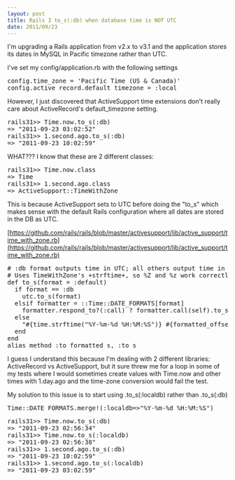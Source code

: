 ```yaml
---
layout: post
title: Rails 3 to_s(:db) when database time is NOT UTC
date: 2011/09/23
---
```


I'm upgrading a Rails application from v2.x to v3.1 and the application stores its dates in MySQL in Pacific timezone rather than UTC.

I've set my config/application.rb with the following settings
<pre>
config.time_zone = 'Pacific Time (US & Canada)'
config.active_record.default_timezone = :local
</pre>

However, I just discovered that ActiveSupport time extensions don't really care about ActiveRecord's default_timezone setting.


<pre>
rails31>> Time.now.to_s(:db)
=> "2011-09-23 03:02:52"
rails31>> 1.second.ago.to_s(:db)
=> "2011-09-23 10:02:59"
</pre>

WHAT??? I know that these are 2 different classes:

<pre>
rails31>> Time.now.class
=> Time
rails31>> 1.second.ago.class
=> ActiveSupport::TimeWithZone
</pre>

This is because ActiveSupport sets to UTC before doing the "to_s" which makes sense with the default Rails configuration where all dates are stored in the DB as UTC.

[https://github.com/rails/rails/blob/master/activesupport/lib/active_support/time_with_zone.rb](https://github.com/rails/rails/blob/master/activesupport/lib/active_support/time_with_zone.rb)

<pre>
# <tt>:db</tt> format outputs time in UTC; all others output time in local.
# Uses TimeWithZone's +strftime+, so <tt>%Z</tt> and <tt>%z</tt> work correctly.
def to_s(format = :default)
  if format == :db
    utc.to_s(format)
  elsif formatter = ::Time::DATE_FORMATS[format]
    formatter.respond_to?(:call) ? formatter.call(self).to_s : strftime(formatter)
  else
    "#{time.strftime("%Y-%m-%d %H:%M:%S")} #{formatted_offset(false, 'UTC')}" # mimicking Ruby 1.9 Time#to_s format
  end
end
alias_method :to_formatted_s, :to_s
</pre>

I guess I understand this because I'm dealing with 2 different libraries: ActiveRecord vs ActiveSupport, but it sure threw me for a loop in some of my tests where I would sometimes create values with Time.now and other times with 1.day.ago and the time-zone conversion would fail the test.

My solution to this issue is to start using .to_s(:localdb) rather than .to_s(:db)

<pre>
Time::DATE_FORMATS.merge!(:localdb=>"%Y-%m-%d %H:%M:%S")
</pre>


<pre>
rails31>> Time.now.to_s(:db)
=> "2011-09-23 02:56:34"
rails31>> Time.now.to_s(:localdb)
=> "2011-09-23 02:56:38"
rails31>> 1.second.ago.to_s(:db)
=> "2011-09-23 10:02:59"
rails31>> 1.second.ago.to_s(:localdb)
=> "2011-09-23 03:02:59"
</pre>
